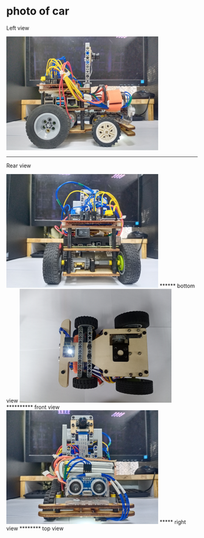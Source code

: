 photo of car
=====

Left view

<img src="https://github.com/2008linchungpin/Future-engineers-Fire-On-All-Cylinders/blob/main/v-photos/Left%20view.jpg"  width="400" height="300">

********
Rear view

<img src="https://github.com/2008linchungpin/Future-engineers-Fire-On-All-Cylinders/blob/main/v-photos/Rear%20view.jpg"  width="400" height="300">
******
bottom view

<img src="https://github.com/2008linchungpin/Future-engineers-Fire-On-All-Cylinders/blob/main/v-photos/bottom%20view.jpg"  width="400" height="300">
**********
front view

<img src=" https://github.com/2008linchungpin/Future-engineers-Fire-On-All-Cylinders/blob/main/v-photos/front%20view.jpg"  width="400" height="300">
*****
right view
********
top view
